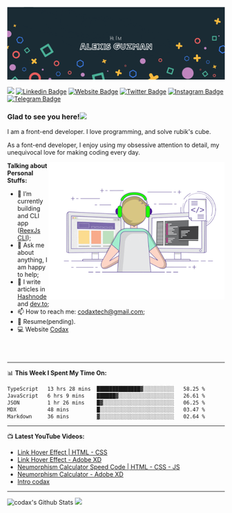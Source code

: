 <a href="https://codax.vercel.app/" target="_blank">
  <img alt="Codax image" src="https://github.com/a12989x/a12989x/blob/master/GitHubHeader.png?raw=true" />
</a>

![](https://visitor-badge.glitch.me/badge?page_id=a12989x.a12989x)
[![Linkedin Badge](https://img.shields.io/badge/-LinkedIn-0e76a8?style=flat-square&logo=Linkedin&logoColor=white)](https://linkedin.com/in/codax/)
[![Website Badge](https://img.shields.io/badge/Website-3b5998?style=flat-square&logo=google-chrome&logoColor=white)](https://notion-blog-five-theta.vercel.app/)
[![Twitter Badge](https://img.shields.io/badge/-Twitter-00acee?style=flat-square&logo=Twitter&logoColor=white)](https://twitter.com/__codax__)
[![Instagram Badge](https://img.shields.io/badge/-Instagram-e4405f?style=flat-square&logo=Instagram&logoColor=white)](https://www.instagram.com/_codax_/)
[![Telegram Badge](https://img.shields.io/badge/-Telegram-0088cc?style=flat-square&logo=Telegram&logoColor=white)](https://t.me/A12989x)

### Glad to see you here!<img src="https://media.giphy.com/media/hvRJCLFzcasrR4ia7z/giphy.gif" width="25px">

I am a front-end developer. I love programming, and solve rubik's cube.

As a font-end developer, I enjoy using my obsessive attention to detail, my unequivocal love for making coding every day.

<img align="right" alt="GIF" src="https://github.com/a12989x/a12989x/blob/master/coding.gif?raw=true" width="408" height="318" />

**Talking about Personal Stuffs:**

<!--- - 👨🏻‍💻 I’m currently working on my personal blog with notion and nextjs; -->
- 🚀 I’m currently building and CLI app ([ReexJs CLI](https://github.com/a12989x/reexjs-cli));
- 💬 Ask me about anything, I am happy to help;
- 📝 I write articles in [Hashnode](https://codax.hashnode.dev/) and [dev.to](https://dev.to/_codax_);
- 📫 How to reach me: codaxtech@gmail.com;
- 📝 Resume[]()(pending).
- 💻 Website [Codax](https://codax.vercel.app/)

<br />
<br />

---

📊 **This Week I Spent My Time On:**

<!--START_SECTION:waka-->
```text
TypeScript   13 hrs 28 mins  ██████████████▓░░░░░░░░░░   58.25 % 
JavaScript   6 hrs 9 mins    ██████▓░░░░░░░░░░░░░░░░░░   26.61 % 
JSON         1 hr 26 mins    █▓░░░░░░░░░░░░░░░░░░░░░░░   06.25 % 
MDX          48 mins         █░░░░░░░░░░░░░░░░░░░░░░░░   03.47 % 
Markdown     36 mins         ▓░░░░░░░░░░░░░░░░░░░░░░░░   02.64 % 
```
<!--END_SECTION:waka-->

---

📺 **Latest YouTube Videos:**

<!-- YOUTUBE:START -->
- [Link Hover Effect | HTML - CSS](https://www.youtube.com/watch?v=nb5wd62jUh0)
- [Link Hover Effect - Adobe XD](https://www.youtube.com/watch?v=ciC_EjSkWFY)
- [Neumorphism Calculator Speed Code | HTML - CSS - JS](https://www.youtube.com/watch?v=AKU27V5FSF8)
- [Neumorphism Calculator - Adobe XD](https://www.youtube.com/watch?v=bKsegqua680)
- [Intro codax](https://www.youtube.com/watch?v=Qx4UVNXBZlQ)
<!-- YOUTUBE:END -->

---

<p>
  <img height="180em" alt="codax's Github Stats" src="https://github-readme-stats.vercel.app/api?username=a12989x&show_icons=true&hide_border=true&&count_private=true&include_all_commits=true" />
  <img height="180em" src="https://github-readme-stats.vercel.app/api/top-langs/?username=a12989x&show_icons=true&hide_border=true&layout=compact&langs_count=8"/>
</p>
